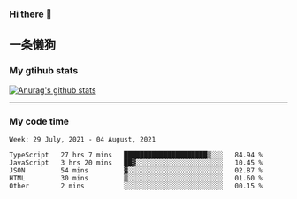 ### Hi there 👋

## 一条懒狗
<!--
**kiss-me-quickly/kiss-me-quickly** is a ✨ _special_ ✨ repository because its `README.md` (this file) appears on your GitHub profile.

Here are some ideas to get you started:

- 🔭 I’m currently working on ...
- 🌱 I’m currently learning ...
- 👯 I’m looking to collaborate on ...
- 🤔 I’m looking for help with ...
- 💬 Ask me about ...
- 📫 How to reach me: ...
- 😄 Pronouns: ...
- ⚡ Fun fact: ...
-->


### My gtihub stats

[![Anurag's github stats](https://github-readme-stats.vercel.app/api?username=kiss-me-quickly)](https://github.com/anuraghazra/github-readme-stats)

***

### My code time

<!--START_SECTION:waka-->
```text
Week: 29 July, 2021 - 04 August, 2021

TypeScript   27 hrs 7 mins   █████████████████████▒░░░   84.94 % 
JavaScript   3 hrs 20 mins   ██▓░░░░░░░░░░░░░░░░░░░░░░   10.45 % 
JSON         54 mins         ▓░░░░░░░░░░░░░░░░░░░░░░░░   02.87 % 
HTML         30 mins         ▒░░░░░░░░░░░░░░░░░░░░░░░░   01.60 % 
Other        2 mins          ░░░░░░░░░░░░░░░░░░░░░░░░░   00.15 % 
```
<!--END_SECTION:waka-->
